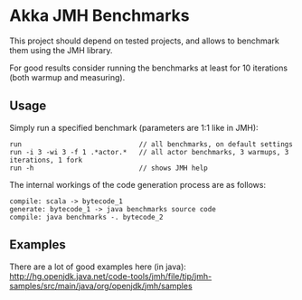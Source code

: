 Akka JMH Benchmarks
===================
This project should depend on tested projects, and allows to benchmark them using the JMH library.

For good results consider running the benchmarks at least for 10 iterations (both warmup and measuring).

Usage
-----
Simply run a specified benchmark (parameters are 1:1 like in JMH):

```
run                             // all benchmarks, on default settings
run -i 3 -wi 3 -f 1 .*actor.*   // all actor benchmarks, 3 warmups, 3 iterations, 1 fork
run -h                          // shows JMH help
```

The internal workings of the code generation process are as follows:

```
compile: scala -> bytecode_1
generate: bytecode_1 -> java benchmarks source code
compile: java benchmarks -. bytecode_2
```

Examples
--------
There are a lot of good examples here (in java): http://hg.openjdk.java.net/code-tools/jmh/file/tip/jmh-samples/src/main/java/org/openjdk/jmh/samples


